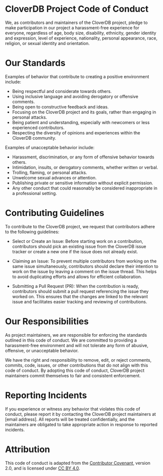 # CloverDB Project Code of Conduct
We, as contributors and maintainers of the CloverDB project, pledge to make participation in our project a harassment-free experience for everyone, regardless of age, body size, disability, ethnicity, gender identity and expression, level of experience, nationality, personal appearance, race, religion, or sexual identity and orientation.

# Our Standards
Examples of behavior that contribute to creating a positive environment include:

- Being respectful and considerate towards others.
- Using inclusive language and avoiding derogatory or offensive comments.
- Being open to constructive feedback and ideas.
- Focusing on the CloverDB project and its goals, rather than engaging in personal attacks.
- Being patient and understanding, especially with newcomers or less experienced contributors.
- Respecting the diversity of opinions and experiences within the CloverDB community.

Examples of unacceptable behavior include:

- Harassment, discrimination, or any form of offensive behavior towards others.
- Intimidation, insults, or derogatory comments, whether written or verbal.
- Trolling, flaming, or personal attacks.
- Unwelcome sexual advances or attention.
- Publishing private or sensitive information without explicit permission.
- Any other conduct that could reasonably be considered inappropriate in a professional setting.

# Contributing Guidelines
To contribute to the CloverDB project, we request that contributors adhere to the following guidelines:

- Select or Create an Issue: Before starting work on a contribution, contributors should pick an existing issue from the CloverDB issue tracker or create a new one if the issue does not already exist.

- Claiming an Issue: To prevent multiple contributors from working on the same issue simultaneously, contributors should declare their intention to work on the issue by leaving a comment on the issue thread. This helps to avoid duplicating efforts and allows for efficient collaboration.

- Submitting a Pull Request (PR): When the contribution is ready, contributors should submit a pull request referencing the issue they worked on. This ensures that the changes are linked to the relevant issue and facilitates easier tracking and reviewing of contributions.

# Our Responsibilities

As project maintainers, we are responsible for enforcing the standards outlined in this code of conduct. We are committed to providing a harassment-free environment and will not tolerate any form of abusive, offensive, or unacceptable behavior.

We have the right and responsibility to remove, edit, or reject comments, commits, code, issues, or other contributions that do not align with this code of conduct. By adopting this code of conduct, CloverDB project maintainers commit themselves to fair and consistent enforcement.

# Reporting Incidents
If you experience or witness any behavior that violates this code of conduct, please report it by contacting the CloverDB project maintainers at [email address]. All reports will be treated confidentially, and the maintainers are obligated to take appropriate action in response to reported incidents.

# Attribution
This code of conduct is adapted from the [Contributor Covenant](https://www.contributor-covenant.org/version/2/0/code_of_conduct/), version 2.0, and is licensed under [CC BY 4.0](https://creativecommons.org/licenses/by/4.0/legalcode).